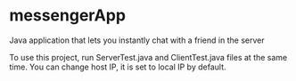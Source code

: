 # messengerApp
Java application that lets you instantly chat with a friend in the server

To use this project, run ServerTest.java and ClientTest.java files at the same time.
You can change host IP, it is set to local IP by default.
